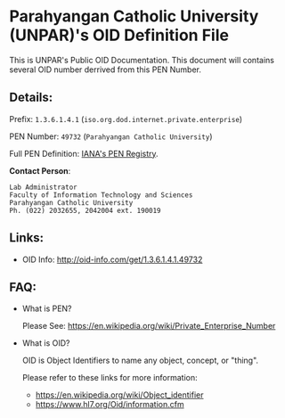 # Parahyangan Catholic University (UNPAR)'s OID Definition File

This is UNPAR's Public OID Documentation. This document will contains several OID number derrived from this PEN Number.


## Details:

Prefix: `1.3.6.1.4.1` (`iso.org.dod.internet.private.enterprise`)

PEN Number: `49732` (`Parahyangan Catholic University`)

Full PEN Definition: [IANA's PEN Registry](https://www.iana.org/assignments/enterprise-numbers/enterprise-numbers).

**Contact Person**:

```
Lab Administrator
Faculty of Information Technology and Sciences
Parahyangan Catholic University
Ph. (022) 2032655, 2042004 ext. 190019
```

## Links:

- OID Info: http://oid-info.com/get/1.3.6.1.4.1.49732

## FAQ:
- What is PEN?

    Please See: https://en.wikipedia.org/wiki/Private_Enterprise_Number

- What is OID?
  
   OID is Object Identifiers to name any object, concept, or "thing".
   
   Please refer to these links for more information:
   * https://en.wikipedia.org/wiki/Object_identifier
   * https://www.hl7.org/Oid/information.cfm